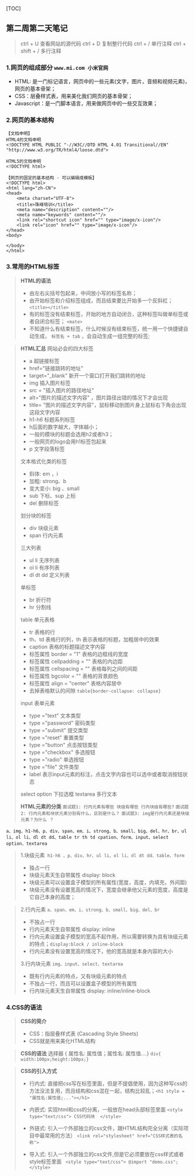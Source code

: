 [TOC]
##  第二周第二天笔记
> ctrl  + U  查看网站的源代码
> ctrl + D   复制整行代码
> ctrl + /   单行注释
> ctrl + shift + / 多行注释

### 1.网页的组成部分 `www.mi.com 小米官网`
- HTML: 是一门标记语言，网页中的一些元素(文字，图片，音频和视频元素)，网页的基本骨架；
- CSS：层叠样式表，用来美化我们网页的基本骨架；
- Javascript：是一门脚本语言，用来做网页中的一些交互效果；

### 2.网页的基本结构
```
【文档申明】
HTML4的文档申明
<!DOCTYPE HTML PUBLIC "-//W3C//DTD HTML 4.01 Transitional//EN" "http://www.w3.org/TR/html4/loose.dtd">

HTML5的文档申明
<!DOCTYPE html>

【网页的固定的基本结构 - 可以编辑成模板】
<!DOCTYPE html>
<html lang="zh-CN">
<head>
    <meta charset="UTF-8">
    <title>珠峰培训</title>
    <meta name="description" content=""/>
    <meta name="keywords" content=""/>
    <link rel="shortcut icon" href="" type="image/x-icon"/>
    <link rel="icon" href="" type="image/x-icon"/>
</head>
<body>

</body>
</html>
```

### 3.常用的HTML标签
> **HTML的语法** 
> - 由左右尖括号包起来，中间放小写的标签名称；
> - 由开始标签和介绍标签组成，而且结束要比开始多一个反斜杠；`<title></title>`
> - 有的标签没有结束标签，开始的地方自动闭合，这种标签叫做单标签或者自闭合标签； `<mate>`
> - 不知道什么有结束标签，什么时候没有结束标签，统一用一个快捷键自动生成， `标签名 + tab` ，会自动生成一组完整的标签;

> **HTML汇总**
> 网站必会的四大标签
> -  a 超链接标签
>   - href="链接跳转的地址"
>   - target="_blank"  新开一个窗口打开我们跳转的地址
> - img 插入图片标签
>  - src = "插入图片的路径地址"
>  - alt="图片的描述文字内容" ，图片路径出错的情况下才会出现
>  - title= "图片的描述文字内容"，鼠标移动到图片身上鼠标右下角会出现这段文字内容
> - h1-h6 标题系列标签
>  -  h后面的数字越大，字体越小；
>  - 一般的模块的标题会选用h2或者h3；
>  - 一般网页的logo会用h1标签包起来 
> - p 文字段落标签
> 
> 文本格式化类的标签   
> - 斜体: em ，i
> - 加粗: strong、b
> - 变大变小: big 、small
> -  sub  下标、sup 上标
> - del  删除标签
> 
>划分块的标签
> - div 块级元素
> - span  行内元素
> 
> 三大列表
> - ul li  无序列表
> - ol li 有序列表
> - dl dt dd 定义列表
> 
> 单标签
> - br  折行符
> - hr  分割线
> 
> table 单元表格
> - tr 表格的行
> - th、td 表格行的列，th 表示表格的标题，加粗居中的效果
> - caption 表格的标题描述文字内容
> - 标签属性 border = "1"  表格的边框线的宽度
> - 标签属性 cellpadding = "" 表格的内边距
> - 标签属性 cellspacing = ""  表格每列之间的间距
> - 标签属性 bgcolor = "" 表格的背景颜色
> - 标签属性 align  = "center" 表格内容居中
> - 去掉表格默认的间隙 `table{border-collapse: collapse}`
> 
> input 表单元素
>  - type ="text" 文本类型
>  - type ="password" 密码类型
>  - type ="submit" 提交类型
>  - type ="reset" 重置类型
>  - type ="button" 点击按钮类型 
>  - type ="checkbox" 多选按钮
>  - type ="radio"  单选按钮
>  - type ="file"  文件类型
>  - label 表示input元素的标注，点击文字内容也可以选中或者取消按钮状态
>  
> select option 下拉选框
> textarea  多行文本
> 
> **HTML元素的分类**
`面试题1: 行内元素有哪些 块级有哪些 行内块级有哪些?`
`面试题2: 行内元素和块状元素分别有什么，区别是什么？`
`面试题3: img是行内元素还是块级元素？为什么 ？`
```
a、img、h1-h6、p、div、span、em、i、strong、b、small、big、del、hr、br、ul li、ol li、dl dt dd、table tr th td cpation、form、input、select option、textarea
```
> 1.块级元素` h1-h6 、p、div、hr、ul li、ol li、dl dt dd、table、form`
> - 独占一行
> - 块级元素天生自带属性 display: block 
> - 块级元素可以设置盒子模型的所有属性(宽度，高度，内填充，外间距)
> - 块级元素没有设置宽高的情况下，宽度会继承他父元素的宽度，高度是它自己本身的高度；

> 2.行内元素 `a、span、em、i、strong、b、small、big、del、br`
> - 不独占一行
> - 行内元素天生自带属性 display: inline
> - 行内元素设置盒子模型的宽高不起作用，所以需要转换为具有块级元素的特点；`display:block / inline-block`
> - 行内元素没有设置宽高的情况下，他的宽高就是本身内容的大小
> 
> 3.行内块元素 `img、input、select、textarea`
> - 既有行内元素的特点，又有块级元素的特点
> - 不独占一行，而且可以设置盒子模型的所有属性
> - 行内块元素天生自带属性 display: inline/inline-block

### 4.CSS的语法
> **CSS的简介**
> - CSS：指层叠样式表 (Cascading Style Sheets)
> - CSS就是用来美化HTML结构

> **CSS的语法**
> 选择器 { 属性名: 属性值；属性名: 属性值....}
> `div{ width:100px;height:100px;}`

> **CSS的引入方式**
> - 行内式: 直接把css写在标签里面，但是不提倡使用，因为这种写css的方法没法复用，而且结构和css混在一起，结构比较乱；`<h1 style = "属性名:属性值;..."></h1>`
> 
> - 内嵌式: 实现html和css的分离，一般放在head头部标签里面
> `<style type="text/css"> CSS代码块  </style>`
> 
> - 外链式: 引入一个外部独立的css文件，跟HTML结构完全分离（实际项目中最常用的方法）
> `<link rel="stylesheet" href="CSS样式表的名称">`
> 
> - 导入式: 引入一个外部独立的css文件,但是它必须要放在css样式或者style标签里面
> ` <style type="text/css">
        @import "demo.css";
    </style>`



